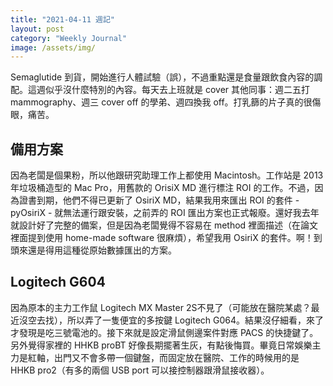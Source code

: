 ```yaml
---
title: "2021-04-11 週記"
layout: post
category: "Weekly Journal"
image: /assets/img/
---
```


Semaglutide 到貨，開始進行人體試驗（誤），不過重點還是食量跟飲食內容的調配。這週似乎沒什麼特別的內容。每天去上班就是 cover 其他同事：週二五打 mammography、週三 cover off 的學弟、週四換我 off。打乳篩的片子真的很傷眼，痛苦。

## 備用方案

因為老闆是個果粉，所以他跟研究助理工作上都使用 Macintosh。工作站是 2013 年垃圾桶造型的 Mac Pro，用舊款的 OrisiX MD 進行標注 ROI 的工作。不過，因為證書到期，他們不得已更新了 OsiriX MD，結果我用來匯出 ROI 的套件 - pyOsiriX - 就無法運行跟安裝，之前弄的 ROI 匯出方案也正式報廢。還好我去年就設計好了完整的備案，但是因為老闆覺得不容易在 method 裡面描述（在論文裡面提到使用 home-made software 很麻煩），希望我用 OsiriX 的套件。啊！到頭來還是得用這種從原始數據匯出的方案。

## Logitech G604

因為原本的主力工作鼠 Logitech MX Master 2S不見了（可能放在醫院某處？最近沒空去找），所以弄了一隻便宜的多按鍵 Logitech G064。結果沒仔細看，來了才發現是吃三號電池的。接下來就是設定滑鼠側邊案件對應 PACS 的快捷鍵了。另外覺得家裡的 HHKB proBT 好像長期擺著生灰，有點後悔買。畢竟日常娛樂主力是紅軸，出門又不會多帶一個鍵盤，而固定放在醫院、工作的時候用的是 HHKB pro2（有多的兩個 USB port 可以接控制器跟滑鼠接收器）。

